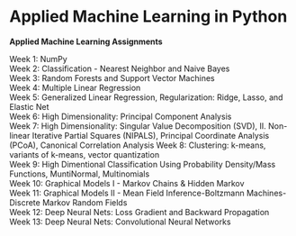# Applied Machine Learning in Python  
  
**Applied Machine Learning Assignments**  
  
Week 1: NumPy  
Week 2: Classification - Nearest Neighbor and Naive Bayes  
Week 3: Random Forests and Support Vector Machines  
Week 4: Multiple Linear Regression  
Week 5: Generalized Linear Regression, Regularization: Ridge, Lasso, and Elastic Net  
Week 6: High Dimensionality: Principal Component Analysis  
Week 7: High Dimensionality: Singular Value Decomposition (SVD), II.	Non-linear Iterative Partial Squares (NIPALS), Principal Coordinate Analysis (PCoA), Canonical Correlation Analysis
Week 8: Clustering: k-means, variants of k-means, vector quantization  
Week 9: High Dimentional Classification Using Probability Density/Mass Functions, MuntiNormal, Multinomials  
Week 10: Graphical Models I - Markov Chains & Hidden Markov  
Week 11: Graphical Models II - Mean Field Inference-Boltzmann Machines-Discrete Markov Random Fields  
Week 12: Deep Neural Nets: Loss Gradient and Backward Propagation  
Week 13: Deep Neural Nets: Convolutional Neural Networks  
